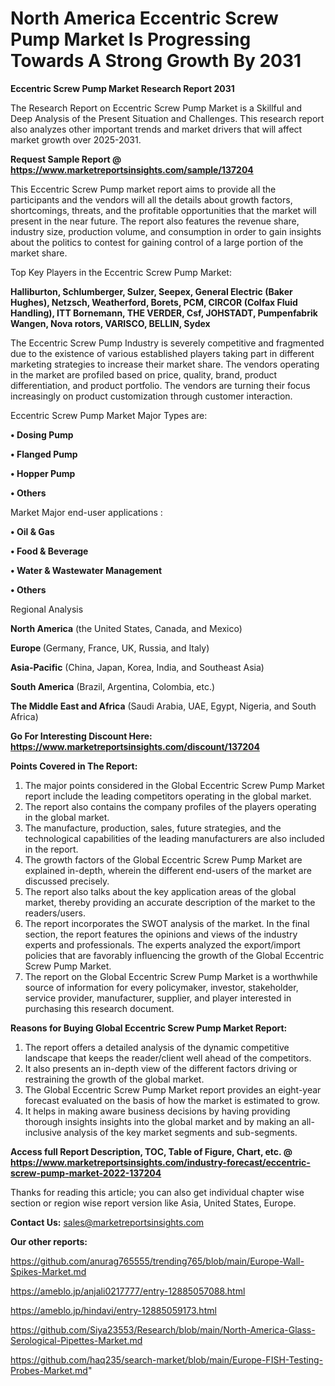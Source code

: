 # North America Eccentric Screw Pump Market Is Progressing Towards A Strong Growth By 2031

<strong>Eccentric Screw Pump Market Research Report 2031</strong>

The Research Report on Eccentric Screw Pump Market is a Skillful and Deep Analysis of the Present Situation and Challenges. This research report also analyzes other important trends and market drivers that will affect market growth over 2025-2031.

<strong>Request Sample Report @ <a href=https://www.marketreportsinsights.com/sample/137204>https://www.marketreportsinsights.com/sample/137204</a></strong>

This Eccentric Screw Pump market report aims to provide all the participants and the vendors will all the details about growth factors, shortcomings, threats, and the profitable opportunities that the market will present in the near future. The report also features the revenue share, industry size, production volume, and consumption in order to gain insights about the politics to contest for gaining control of a large portion of the market share.

Top Key Players in the Eccentric Screw Pump Market:

<strong>Halliburton, Schlumberger, Sulzer, Seepex, General Electric (Baker Hughes), Netzsch, Weatherford, Borets, PCM, CIRCOR (Colfax Fluid Handling), ITT Bornemann, THE VERDER, Csf, JOHSTADT, Pumpenfabrik Wangen, Nova rotors, VARISCO, BELLIN, Sydex</strong>

The Eccentric Screw Pump Industry is severely competitive and fragmented due to the existence of various established players taking part in different marketing strategies to increase their market share. The vendors operating in the market are profiled based on price, quality, brand, product differentiation, and product portfolio. The vendors are turning their focus increasingly on product customization through customer interaction.

Eccentric Screw Pump Market Major Types are:

<strong>• Dosing Pump

• Flanged Pump

• Hopper Pump

• Others</strong>

Market Major end-user applications :

<strong>• Oil & Gas

• Food & Beverage

• Water & Wastewater Management

• Others</strong>

Regional Analysis

</u><strong><b>North America</b></strong> (the United States, Canada, and Mexico)

<strong><b>Europe </b></strong>(Germany, France, UK, Russia, and Italy)

<strong><b>Asia-Pacific</b></strong> (China, Japan, Korea, India, and Southeast Asia)

<strong><b>South America</b></strong> (Brazil, Argentina, Colombia, etc.)

<strong><b>The Middle East and Africa</b></strong> (Saudi Arabia, UAE, Egypt, Nigeria, and South Africa)

<strong>Go For Interesting Discount Here: <a href=https://www.marketreportsinsights.com/discount/137204>https://www.marketreportsinsights.com/discount/137204</a></strong>

<strong>Points Covered in The Report:</strong>
<ol>
  <li>The major points considered in the Global Eccentric Screw Pump Market report include the leading competitors operating in the global market.</li>
  <li>The report also contains the company profiles of the players operating in the global market.</li>
  <li>The manufacture, production, sales, future strategies, and the technological capabilities of the leading manufacturers are also included in the report.</li>
  <li>The growth factors of the Global Eccentric Screw Pump Market are explained in-depth, wherein the different end-users of the market are discussed precisely.</li>
  <li>The report also talks about the key application areas of the global market, thereby providing an accurate description of the market to the readers/users.</li>
  <li>The report incorporates the SWOT analysis of the market. In the final section, the report features the opinions and views of the industry experts and professionals. The experts analyzed the export/import policies that are favorably influencing the growth of the Global Eccentric Screw Pump Market.</li>
  <li>The report on the Global Eccentric Screw Pump Market is a worthwhile source of information for every policymaker, investor, stakeholder, service provider, manufacturer, supplier, and player interested in purchasing this research document.</li>
</ol>
<strong>Reasons for Buying Global Eccentric Screw Pump Market Report:</strong>

<ol>
  <li>The report offers a detailed analysis of the dynamic competitive landscape that keeps the reader/client well ahead of the competitors.</li>
  <li>It also presents an in-depth view of the different factors driving or restraining the growth of the global market.</li>
  <li>The Global Eccentric Screw Pump Market report provides an eight-year forecast evaluated on the basis of how the market is estimated to grow.</li>
  <li>It helps in making aware business decisions by having providing thorough insights insights into the global market and by making an all-inclusive analysis of the key market segments and sub-segments.</li>
</ol>
<strong>Access full Report Description, TOC, Table of Figure, Chart, etc. @ <a href=https://www.marketreportsinsights.com/industry-forecast/eccentric-screw-pump-market-2022-137204>https://www.marketreportsinsights.com/industry-forecast/eccentric-screw-pump-market-2022-137204</a></strong>


Thanks for reading this article; you can also get individual chapter wise section or region wise report version like Asia, United States, Europe.

<strong>Contact Us:</strong>
sales@marketreportsinsights.com

<strong>Our other reports:</strong>

<a href=https://github.com/anurag765555/trending765/blob/main/Europe-Wall-Spikes-Market.md>https://github.com/anurag765555/trending765/blob/main/Europe-Wall-Spikes-Market.md</a>

<a href=https://ameblo.jp/anjali0217777/entry-12885057088.html>https://ameblo.jp/anjali0217777/entry-12885057088.html</a>

<a href=https://ameblo.jp/hindavi/entry-12885059173.html>https://ameblo.jp/hindavi/entry-12885059173.html</a>

<a href=https://github.com/Siya23553/Research/blob/main/North-America-Glass-Serological-Pipettes-Market.md>https://github.com/Siya23553/Research/blob/main/North-America-Glass-Serological-Pipettes-Market.md</a>

<a href=https://github.com/haq235/search-market/blob/main/Europe-FISH-Testing-Probes-Market.md>https://github.com/haq235/search-market/blob/main/Europe-FISH-Testing-Probes-Market.md</a>"
